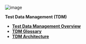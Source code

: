 ![image](/articles/images/welcome_to_wiki.png)

<strong>Test Data Management (TDM)<strong>

<ul>
<li><a href="01_tdm_overview.md">Test Data Management Overview</a></li>
<li><a href="02_tdm_glossary.md">TDM Glossary</a></li>
<li><a href="03_tdm_architecture.md">TDM Architecture</a></li>  
</ul>

